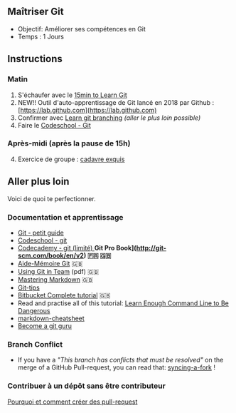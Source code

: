 ## Maîtriser Git

- Objectif: Améliorer ses compétences en Git
- Temps : 1 Jours
## Instructions

### Matin
1. S'échaufer avec le [15min to Learn Git](https://try.github.io)
2. NEW!! Outil d'auto-apprentissage de Git lancé en 2018 par Github : [https://lab.github.com](https://lab.github.com)
2. Confirmer avec [Learn git branching](http://learngitbranching.js.org) _(aller le plus loin possible)_
3. Faire le [Codeschool - Git ](https://www.codeschool.com/learn/git)

### Après-midi (après la pause de 15h)

4. Exercice de groupe : [cadavre exquis]()


## Aller plus loin
Voici de quoi te perfectionner. 
### Documentation et apprentissage 
* [Git - petit guide](http://rogerdudler.github.io/git-guide/index.fr.html)
* [Codeschool - git ](https://www.codeschool.com/learn/git)
* [Codecademy - git (limité) ](https://www.codecademy.com/courses/learn-git/lessons/git-workflow/exercises/hello-git)
**Git Pro Book](http://git-scm.com/book/en/v2) :fr: :uk:**
* [Aide-Mémoire Git](https://services.github.com/on-demand/downloads/github-git-cheat-sheet.pdf) :uk:
* [Using Git in Team](01-GIT/documentation/git_2.pdf) (pdf)  :uk:
* [Mastering Markdown](https://guides.github.com/features/mastering-markdown/) :uk:
* [Git-tips](https://github.com/git-tips/tips)
* [Bitbucket Complete tutorial](https://www.atlassian.com/git/tutorials/learn-git-with-bitbucket-cloud) :uk:
* Read and practise all of this tutorial: [Learn Enough Command Line to Be Dangerous](http://www.learnenough.com/command-line/)
* [markdown-cheatsheet](https://guides.github.com/pdfs/markdown-cheatsheet-online.pdf)
* [Become a git guru](https://fr.atlassian.com/git/tutorials)

### Branch Conflict

* If you have a _"This branch has conflicts that must be resolved"_ on the merge of a GitHub Pull-request, you can read that: [syncing-a-fork](https://help.github.com/articles/syncing-a-fork/) !

### Contribuer à un dépôt sans être contributeur

[Pourquoi et comment créer des pull-request](https://services.github.com/on-demand/intro-to-github/create-pull-request)

